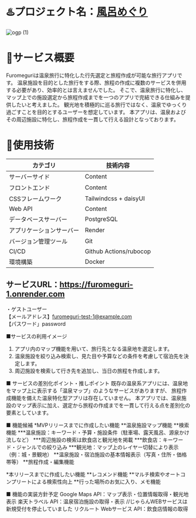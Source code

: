 # ♨️プロジェクト名：[風呂めぐり](https://furomeguri-1.onrender.com)
![ogp (1)](https://github.com/user-attachments/assets/345087e7-6b13-4184-87ea-2908494eefe5)

# 📄サービス概要
Furomeguriは温泉旅行に特化した行先選定と旅程作成が可能な旅行アプリです。
温泉施設を目的とした旅行をする際、旅程の作成に複数のサービスを併用する必要があり、効率的とは言えませんでした。
そこで、温泉旅行に特化し、マップ上での施設選定から旅程作成までを一つのアプリで完結できる仕組みを提供したいと考えました。
観光地を積極的に巡る旅行ではなく、温泉でゆっくり過ごすことを目的とするユーザーを想定しています。
本アプリは、温泉およびその周辺施設に特化し、旅程作成を一貫して行える設計となっております。

# 🔧使用技術
| **カテゴリ** | **技術内容** |
| --- | --- |
| サーバーサイド  | Content  |
| フロントエンド  | Content  |
| CSSフレームワーク  | Tailwindcss + daisyUI  |
| Web API  | Content  |
| データベースサーバー  | PostgreSQL  |
| アプリケーションサーバー  | Render  |
| バージョン管理ツール  | Git  |
| CI/CD  | Github Actions/rubocop  |
| 環境構築  | Docker  |

## サービスURL：https://furomeguri-1.onrender.com  

・ゲストユーザー  
【メールアドレス】furomeguri-test-1@example.com  
【パスワード」password  

■サービスの利用イメージ
1. アプリ内のマップ機能を用いて、旅行先となる温泉地を選定します。
2. 温泉施設を絞り込み検索し、見た目や予算などの条件を考慮して宿泊先を決定します。
3. 周辺施設を検索して行き先を追加し、当日の旅程を作成します。

■ サービスの差別化ポイント・推しポイント
既存の温泉系アプリには、温泉地をマップ上に表示する「温泉マップ」のようなサービスがありますが、
旅程作成機能を備えた温泉特化型アプリは存在していません。
本アプリでは、温泉施設のマップ表示に加え、選定から旅程の作成までを一貫して行える点を差別化の要素としています。

■ 機能候補
*MVPリリースまでに作成したい機能
**温泉施設マップ機能
**検索機能
***温泉施設：キーワード・予算・施設条件（駐車場、露天風呂、源泉かけ流しなど）
***周辺施設の検索は飲食店と観光地を掲載
***飲食店：キーワード・ジャンルでの絞り込み
***観光地：マップ上のレイヤー切替により表示（例：城・景観地）
**温泉施設・宿泊施設の基本情報表示（写真・住所・価格帯等）
**旅程作成・編集機能

*本リリースまでに作成したい機能
**レコメンド機能
**マルチ検索やオートコンプリートによる検索性向上
**行った場所のお気に入り、メモ機能

■ 機能の実装方針予定
Google Maps API：マップ表示・位置情報取得・観光地表示
楽天トラベル API：温泉宿泊施設の取得・表示 //じゃらんWEBサービスは新規受付を停止していました
リクルート Webサービス API：飲食店情報の取得
